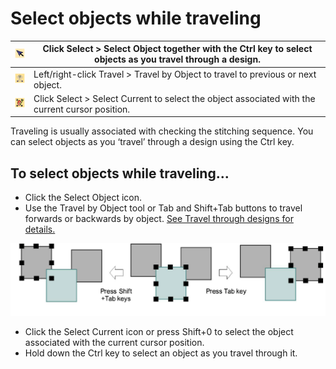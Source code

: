 # Select objects while traveling

| ![SelectObject00090.png](assets/SelectObject00090.png) | Click Select > Select Object together with the Ctrl key to select objects as you travel through a design. |
| ------------------------------------------------------ | --------------------------------------------------------------------------------------------------------- |
| ![TravelByObject.png](assets/TravelByObject.png)       | Left/right-click Travel > Travel by Object to travel to previous or next object.                          |
| ![SelectCurrent.png](assets/SelectCurrent.png)         | Click Select > Select Current to select the object associated with the current cursor position.           |

Traveling is usually associated with checking the stitching sequence. You can select objects as you ‘travel’ through a design using the Ctrl key.

## To select objects while traveling...

- Click the Select Object icon.
- Use the Travel by Object tool or Tab and Shift+Tab buttons to travel forwards or backwards by object. [See Travel through designs for details.](Travel_through_designs)

![view00091.png](assets/view00091.png)

- Click the Select Current icon or press Shift+0 to select the object associated with the current cursor position.
- Hold down the Ctrl key to select an object as you travel through it.
